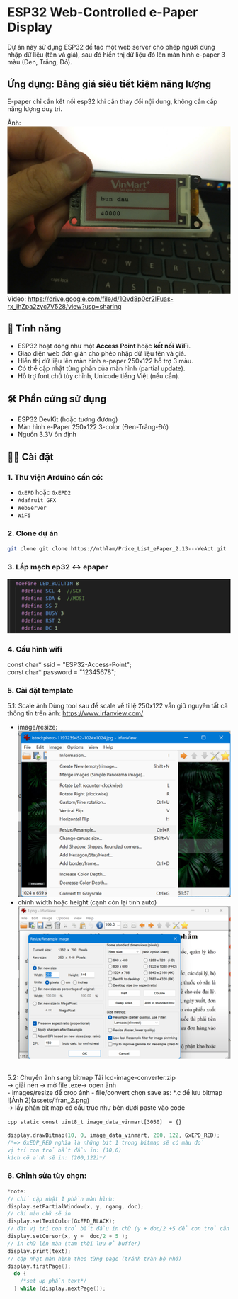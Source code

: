 # ESP32 Web-Controlled e-Paper Display

Dự án này sử dụng ESP32 để tạo một web server cho phép người dùng nhập dữ liệu (tên và giá), sau đó hiển thị dữ liệu đó lên màn hình e-paper 3 màu (Đen, Trắng, Đỏ).
## Ứng dụng: Bảng giá siêu tiết kiệm năng lượng
E-paper chỉ cần kết nối esp32 khi cần thay đổi nội dung, không cần cấp năng lượng duy trì.

Ảnh: ![Ảnh 1](assets/ePaper.jpg)  
Video: https://drive.google.com/file/d/1Qvd8p0cr2lFuas-rx_ihZpa2zyc7V528/view?usp=sharing

## 🚀 Tính năng

- ESP32 hoạt động như một **Access Point** hoặc **kết nối WiFi**.
- Giao diện web đơn giản cho phép nhập dữ liệu tên và giá.
- Hiển thị dữ liệu lên màn hình e-paper 250x122 hỗ trợ 3 màu.
- Có thể cập nhật từng phần của màn hình (partial update).
- Hỗ trợ font chữ tùy chỉnh, Unicode tiếng Việt (nếu cần).

## 🛠 Phần cứng sử dụng

- ESP32 DevKit (hoặc tương đương)
- Màn hình e-Paper 250x122 3-color (Đen-Trắng-Đỏ)
- Nguồn 3.3V ổn định

## 🧑‍💻 Cài đặt

### 1. Thư viện Arduino cần có:
- `GxEPD` hoặc `GxEPD2`
- `Adafruit GFX`
- `WebServer`
- `WiFi`

### 2. Clone dự án

```bash
git clone git clone https://nthlam/Price_List_ePaper_2.13---WeAct.git
```
### 3. Lắp mạch ep32 <-> epaper
![Ảnh mô tả](assets/schematic.png)

### 4. Cấu hình wifi 
const char* ssid = "ESP32-Access-Point";  
const char* password = "12345678";

### 5. Cài đặt template
5.1: Scale ảnh
Dùng tool sau để scale về tỉ lệ 250x122 vẫn giữ nguyên tất cả thông tin trên ảnh:
https://www.irfanview.com/
- image/resize:  
  ![Ảnh 1](assets/ifran_1.png)
- chỉnh width hoặc height (cạnh còn lại tính auto)  
  ![Ảnh 2](assets/ifran_2.png)
<br>
5.2: Chuyển ảnh sang bitmap
  Tải lcd-image-converter.zip<br>
-> giải nén -> mở file .exe-> open ảnh<br>
  - images/resize để crop ảnh  
  - file/convert chọn save as: *.c để lưu bitmap <br>
    ![Ảnh 2](assets/ifran_2.png) <br>
  -> lấy phần bit map có cấu trúc như bên dưới paste vào code<br>

```cpp static const uint8_t image_data_vinmart[3050]  = {} ```
```cpp
display.drawBitmap(10, 0, image_data_vinmart, 200, 122, GxEPD_RED);
/*=> GxEDP_RED nghĩa là những bit 1 trong bitmap sẽ có màu đỏ
vị trí con trỏ bắt đầu in: (10,0)
kích cỡ ảnh sẽ in: (200,122)*/
```
### 6. Chỉnh sửa tùy chọn:
```cpp
*note:
// chỉ cập nhật 1 phần màn hình:
display.setPartialWindow(x, y, ngang, doc);
// cài màu chữ sẽ in
display.setTextColor(GxEPD_BLACK);
// đặt vị trí con trỏ bắt đầu in chữ (y + doc/2 +5 để con trỏ căn chữ giữa dòng)
display.setCursor(x, y +  doc/2 + 5 );
// in chữ lên màn (tạm thời lưu ở buffer)
display.print(text);
// cập nhật màn hình theo từng page (tránh tràn bộ nhớ)
display.firstPage();
  do {
    /*set up phần text*/
  } while (display.nextPage());
```













